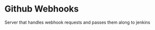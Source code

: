 Github Webhooks
===============
Server that handles webhook requests and passes them along to jenkins